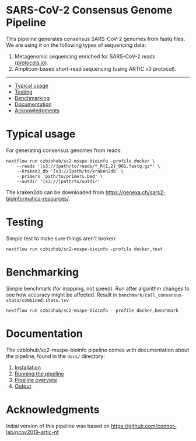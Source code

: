 # SARS-CoV-2 Consensus Genome Pipeline

This pipeline generates consensus SARS-CoV-2 genomes from fastq
files. We are using it on the following types of sequencing data:
1. Metagenomic sequencing enriched for SARS-CoV-2 reads
   ([protocols.io](https://www.protocols.io/private/32717E8D59E211EABDB40242AC110003?step=4)).
2. Amplicon-based short-read sequencing (using ARTIC v3 protocol).

------
<!-- MarkdownTOC -->

- [Typical usage](#typical-usage)
- [Testing](#testing)
- [Benchmarking](#benchmarking)
- [Documentation](#documentation)
- [Acknowledgments](#acknowledgments)

<!-- /MarkdownTOC -->

# Typical usage

For generating consensus genomes from reads:

```{sh}
nextflow run czbiohub/sc2-msspe-bioinfo -profile docker \
    --reads '[s3://]path/to/reads/*_R{1,2}_001.fastq.gz*' \
    --kraken2_db '[s3://]path/to/kraken2db' \
    --primers 'path/to/primers.bed' \
    --outdir '[s3://]path/to/outdir'
```

The kraken2db can be downloaded from https://genexa.ch/sars2-bioinformatics-resources/.

# Testing

Simple test to make sure things aren't broken:

```{sh}
nextflow run czbiohub/sc2-msspe-bioinfo -profile docker,test
```

# Benchmarking

Simple benchmark (for mapping, not speed). Run after algorithm changes to see how accuracy might be affected. Result in `benchmark/call_consensus-stats/combined.stats.tsv`

```{sh}
nextflow run czbiohub/sc2-msspe-bioinfo --profile docker,benchmark
```

# Documentation

The czbiohub/sc2-msspe-bioinfo pipeline comes with documentation about the pipeline, found in the `docs/` directory:

1. [Installation](docs/installation.md)
2. [Running the pipeline](docs/running.md)
3. [Pipeline overview](docs/overview.md)
4. [Output](docs/output.md)


# Acknowledgments

Initial version of this pipeline was based on
https://github.com/connor-lab/ncov2019-artic-nf
